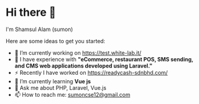 <h1>Hi there 👋</h1>


I'm Shamsul Alam (sumon)

Here are some ideas to get you started:

- 🔭 I’m currently working on https://test.white-lab.it/
- 👯 I have experience with <strong> "eCommerce, restaurant POS, SMS sending, and CMS web applications developed using Laravel."</strong>
- ⚡ Recently I have worked on https://readycash-sdnbhd.com/
- 🌱 I’m currently learning <strong>Vue js</strong>
- 💬 Ask me about PHP, Laravel, Vue.js 
- 📫 How to reach me: sumoncse12@gmail.com


